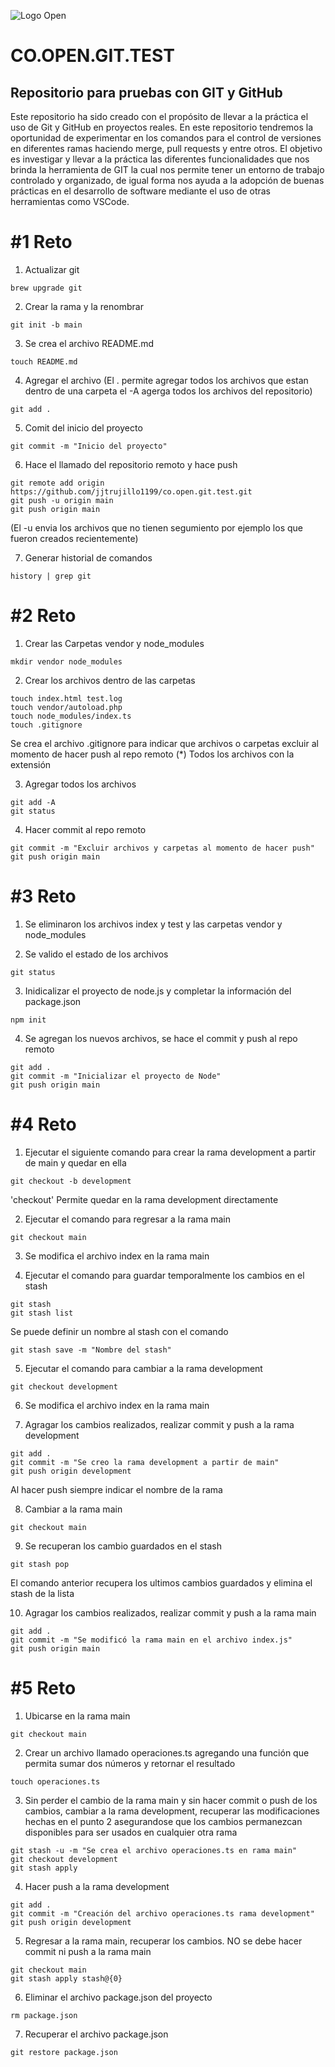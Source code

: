 ![Logo Open](https://openits.co/wp-content/uploads/2020/07/log-peque.png)

# CO.OPEN.GIT.TEST

## Repositorio para pruebas con GIT y GitHub

Este repositorio ha sido creado con el propósito de llevar a la práctica el uso de Git y GitHub en proyectos reales. En este repositorio tendremos la oportunidad de experimentar en los comandos para el control de versiones en diferentes ramas haciendo merge, pull requests y entre otros. El objetivo es investigar y llevar a la práctica las diferentes funcionalidades que nos brinda la herramienta de GIT la cual nos permite tener un entorno de trabajo controlado y organizado, de igual forma nos ayuda a la adopción de buenas prácticas en el desarrollo de software mediante el uso de otras herramientas como VSCode.

# #1 Reto

1. Actualizar git
```
brew upgrade git
```
2. Crear la rama y la renombrar 
```
git init -b main
```
3. Se crea el archivo README.md
```
touch README.md
```
4. Agregar el archivo (El . permite agregar todos los archivos que estan dentro de una carpeta el -A agerga todos los archivos del repositorio)
```
git add .
```
5. Comit del inicio del proyecto
```
git commit -m "Inicio del proyecto"
```
6. Hace el llamado del repositorio remoto y hace push
```
git remote add origin https://github.com/jjtrujillo1199/co.open.git.test.git
git push -u origin main
git push origin main
```
(El -u envia los archivos que no tienen segumiento por ejemplo los que fueron creados recientemente)

7. Generar historial de comandos
```
history | grep git
```

# #2 Reto

1.  Crear las Carpetas vendor y node_modules
```
mkdir vendor node_modules
```

2. Crear los archivos dentro de las carpetas 
```
touch index.html test.log
touch vendor/autoload.php
touch node_modules/index.ts
touch .gitignore
```
Se crea el archivo .gitignore para indicar que archivos o carpetas excluir al momento de hacer push al repo remoto (*) Todos los archivos con la extensión

3. Agregar todos los archivos 
```
git add -A
git status
```

4. Hacer commit al repo remoto
```
git commit -m "Excluir archivos y carpetas al momento de hacer push"
git push origin main
```

# #3 Reto

1. Se eliminaron los archivos index y test y las carpetas vendor y node_modules

2. Se valido el estado de los archivos
```
git status
```

3. Inidicalizar el proyecto de node.js y completar la información del package.json
```
npm init 
```

4. Se agregan los nuevos archivos, se hace el commit y push al repo remoto
```
git add .
git commit -m "Inicializar el proyecto de Node"
git push origin main
```

# #4 Reto

1.  Ejecutar el siguiente comando para crear la rama development a partir de main y quedar en ella
```
git checkout -b development
```
'checkout' Permite quedar en la rama development directamente

2. Ejecutar el comando para regresar a la rama main
```
git checkout main
```

3. Se modifica el archivo index en la rama main

4. Ejecutar el comando para guardar temporalmente los cambios en el stash
```
git stash
git stash list
```
Se puede definir un nombre al stash con el comando 
```
git stash save -m "Nombre del stash"
```

5. Ejecutar el comando para cambiar a la rama development
```
git checkout development
```

6. Se modifica el archivo index en la rama main

7. Agragar los cambios realizados, realizar commit y push a la rama development
```
git add .
git commit -m "Se creo la rama development a partir de main"
git push origin development
```
Al hacer push siempre indicar el nombre de la rama

8. Cambiar a la rama main
```
git checkout main
```

9. Se recuperan los cambio guardados en el stash
```
git stash pop
```
El comando anterior recupera los ultimos cambios guardados y elimina el stash de la lista

10. Agragar los cambios realizados, realizar commit y push a la rama main
```
git add .
git commit -m "Se modificó la rama main en el archivo index.js"
git push origin main
```

# #5 Reto
1. Ubicarse en la rama main
```
git checkout main
```
2. Crear un archivo llamado operaciones.ts agregando una función que permita sumar dos números y retornar el resultado
```
touch operaciones.ts
```
3. Sin perder el cambio de la rama main y sin hacer commit o push de los cambios, cambiar a la rama development,
recuperar las modificaciones hechas en el punto 2 asegurandose que los cambios permanezcan disponibles para ser usados en cualquier otra rama
```
git stash -u -m "Se crea el archivo operaciones.ts en rama main"
git checkout development
git stash apply
```
4. Hacer push a la rama development
```
git add .
git commit -m "Creación del archivo operaciones.ts rama development"
git push origin development
```

5. Regresar a la rama main, recuperar los cambios. NO se debe hacer commit ni push a la rama main
```
git checkout main
git stash apply stash@{0}
```
6. Eliminar el archivo package.json del proyecto
```
rm package.json
```
7. Recuperar el archivo package.json
```
git restore package.json
```